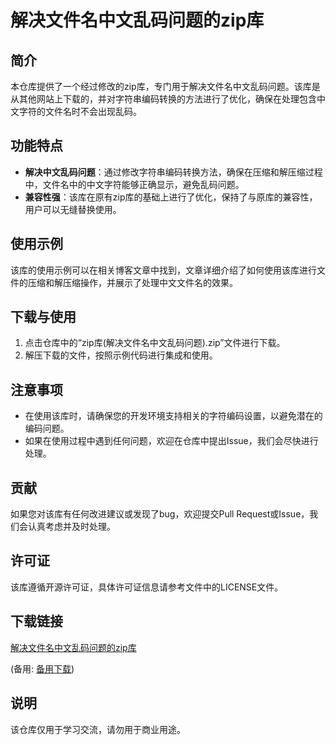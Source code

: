 # 解决文件名中文乱码问题的zip库

## 简介

本仓库提供了一个经过修改的zip库，专门用于解决文件名中文乱码问题。该库是从其他网站上下载的，并对字符串编码转换的方法进行了优化，确保在处理包含中文字符的文件名时不会出现乱码。

## 功能特点

- **解决中文乱码问题**：通过修改字符串编码转换方法，确保在压缩和解压缩过程中，文件名中的中文字符能够正确显示，避免乱码问题。
- **兼容性强**：该库在原有zip库的基础上进行了优化，保持了与原库的兼容性，用户可以无缝替换使用。

## 使用示例

该库的使用示例可以在相关博客文章中找到，文章详细介绍了如何使用该库进行文件的压缩和解压缩操作，并展示了处理中文文件名的效果。

## 下载与使用

1. 点击仓库中的“zip库(解决文件名中文乱码问题).zip”文件进行下载。
2. 解压下载的文件，按照示例代码进行集成和使用。

## 注意事项

- 在使用该库时，请确保您的开发环境支持相关的字符编码设置，以避免潜在的编码问题。
- 如果在使用过程中遇到任何问题，欢迎在仓库中提出Issue，我们会尽快进行处理。

## 贡献

如果您对该库有任何改进建议或发现了bug，欢迎提交Pull Request或Issue，我们会认真考虑并及时处理。

## 许可证

该库遵循开源许可证，具体许可证信息请参考文件中的LICENSE文件。

## 下载链接
[解决文件名中文乱码问题的zip库](https://pan.quark.cn/s/1c9edb20fd6a) 

(备用: [备用下载](https://pan.baidu.com/s/1RNz9nZQ_GGKd5quMznsmFQ?pwd=1234))

## 说明

该仓库仅用于学习交流，请勿用于商业用途。
